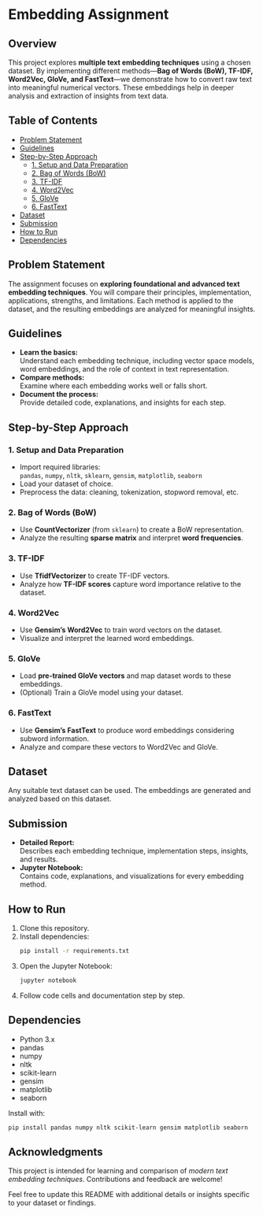 # Embedding Assignment

## Overview

This project explores **multiple text embedding techniques** using a chosen dataset. By implementing different methods—**Bag of Words (BoW), TF-IDF, Word2Vec, GloVe, and FastText**—we demonstrate how to convert raw text into meaningful numerical vectors. These embeddings help in deeper analysis and extraction of insights from text data.

## Table of Contents

- [Problem Statement](#problem-statement)
- [Guidelines](#guidelines)
- [Step-by-Step Approach](#step-by-step-approach)
    - [1. Setup and Data Preparation](#1-setup-and-data-preparation)
    - [2. Bag of Words (BoW)](#2-bag-of-words-bow)
    - [3. TF-IDF](#3-tf-idf)
    - [4. Word2Vec](#4-word2vec)
    - [5. GloVe](#5-glove)
    - [6. FastText](#6-fasttext)
- [Dataset](#dataset)
- [Submission](#submission)
- [How to Run](#how-to-run)
- [Dependencies](#dependencies)

## Problem Statement

The assignment focuses on **exploring foundational and advanced text embedding techniques**. You will compare their principles, implementation, applications, strengths, and limitations. Each method is applied to the dataset, and the resulting embeddings are analyzed for meaningful insights.

## Guidelines

- **Learn the basics:**  
  Understand each embedding technique, including vector space models, word embeddings, and the role of context in text representation.
- **Compare methods:**  
  Examine where each embedding works well or falls short.
- **Document the process:**  
  Provide detailed code, explanations, and insights for each step.

## Step-by-Step Approach

### 1. Setup and Data Preparation
- Import required libraries:  
  `pandas`, `numpy`, `nltk`, `sklearn`, `gensim`, `matplotlib`, `seaborn`
- Load your dataset of choice.
- Preprocess the data: cleaning, tokenization, stopword removal, etc.

### 2. Bag of Words (BoW)
- Use **CountVectorizer** (from `sklearn`) to create a BoW representation.
- Analyze the resulting **sparse matrix** and interpret **word frequencies**.

### 3. TF-IDF
- Use **TfidfVectorizer** to create TF-IDF vectors.
- Analyze how **TF-IDF scores** capture word importance relative to the dataset.

### 4. Word2Vec
- Use **Gensim’s Word2Vec** to train word vectors on the dataset.
- Visualize and interpret the learned word embeddings.

### 5. GloVe
- Load **pre-trained GloVe vectors** and map dataset words to these embeddings.
- (Optional) Train a GloVe model using your dataset.

### 6. FastText
- Use **Gensim’s FastText** to produce word embeddings considering subword information.
- Analyze and compare these vectors to Word2Vec and GloVe.

## Dataset

Any suitable text dataset can be used. The embeddings are generated and analyzed based on this dataset.

## Submission

- **Detailed Report:**  
  Describes each embedding technique, implementation steps, insights, and results.
- **Jupyter Notebook:**  
  Contains code, explanations, and visualizations for every embedding method.

## How to Run

1. Clone this repository.
2. Install dependencies:
    ```bash
    pip install -r requirements.txt
    ```
3. Open the Jupyter Notebook:
    ```bash
    jupyter notebook
    ```
4. Follow code cells and documentation step by step.

## Dependencies

- Python 3.x
- pandas
- numpy
- nltk
- scikit-learn
- gensim
- matplotlib
- seaborn

Install with:
```bash
pip install pandas numpy nltk scikit-learn gensim matplotlib seaborn
```

## Acknowledgments

This project is intended for learning and comparison of *modern text embedding techniques*. Contributions and feedback are welcome!

Feel free to update this README with additional details or insights specific to your dataset or findings.
